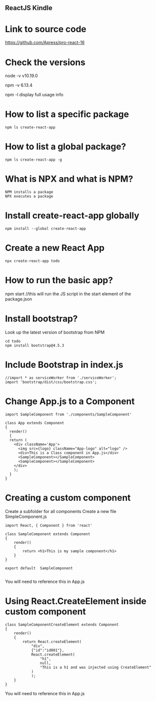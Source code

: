 ReactJS Kindle
--------------
# Link to source code
https://github.com/Apress/pro-react-16


# Check the versions
node -v
v10.19.0


npm -v
6.13.4

npm -l
display full usage info

# How to list a specific package
```
npm ls create-react-app
```

# How to list a global package?
```
npm ls create-react-app -g
```

# What is NPX and what is NPM?
```
NPM installs a package
NPX executes a package
```


# Install create-react-app globally
```
npm install --global create-react-app
```

# Create a new React App
```
npx create-react-app todo
```

# How to run the basic app?
npm start 
//this will run the JS script in the start element of the package.json

# Install bootstrap?
Look up the latest version of bootstrap from NPM
```
cd todo 
npm install bootstrap@4.5.3
```

# Include Bootstrap in index.js
```
//import * as serviceWorker from './serviceWorker'; 
import 'bootstrap/dist/css/bootstrap.css';
```
# Change App.js to a Component
```
import SampleComponent from './components/SampleComponent'

class App extends Component
{
  render()
  {
  return (
    <div className='App'>
      <img src={logo} className="App-logo" alt="logo" />
      <div>This is a Class component in App.js</div>
      <SampleComponent></SampleComponent>
      <SampleComponent></SampleComponent>
    </div>
    );
  }
}

```

# Creating a custom component
Create a subfolder for all components
Create a new file SimpleComponent.js
```
import React, { Component } from 'react'

class SampleComponent extends Component
{
    render()
    {
        return <h1>This is my sample component</h1>
    }
}

export default  SampleComponent


```
You will need to reference this in App.js

# Using React.CreateElement inside custom component
```
class SampleComponentCreateElement extends Component
{
    render()
    {
        return React.createElement(
            "div",
            {"id":"id001"}, 
            React.createElement(
                "h1",
                null,
                "This is a h1 and was injected using CreateElement"
            )
            );        
    }
}

```
You will need to reference this in App.js



